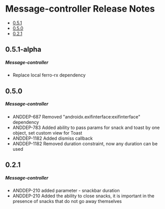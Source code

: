 # Message-controller Release Notes

- [0.5.1](#051-alpha)
- [0.5.0](#050)
- [0.2.1](#021)

## 0.5.1-alpha
##### Message-controller
* Replace local ferro-rx dependency
## 0.5.0
##### Message-controller
* ANDDEP-687 Removed "androidx.exifinterface:exifinterface" dependency
* ANDDEP-783 Added ability to pass params for snack and toast by one object, set custom view for Toast
* ANDDEP-1182 Added dismiss callback
* ANDDEP-1182 Removed duration constraint, now any duration can be used
## 0.2.1
##### Message-controller
* ANDDEP-210 added parameter - snackbar duration
* ANDDEP-210 Added the ability to close snacks, it is important in the presence of snacks that do not go away themselves